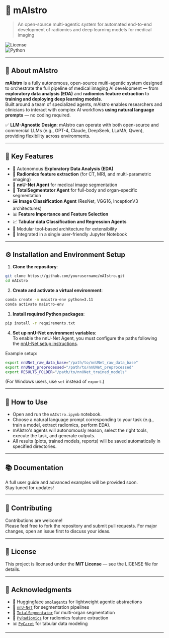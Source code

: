
# 🎼 mAIstro
> An open-source multi-agentic system for automated end-to-end development of radiomics and deep learning models for medical imaging

![License](https://img.shields.io/badge/license-MIT-blue.svg)  
![Python](https://img.shields.io/badge/python-3.10+-blue.svg)  

---

## 🚀 About mAIstro
**mAIstro** is a fully autonomous, open-source multi-agentic system designed to orchestrate the full pipeline of medical imaging AI development — from **exploratory data analysis (EDA)** and **radiomics feature extraction** to **training and deploying deep learning models**.  
Built around a team of specialized agents, mAIstro enables researchers and clinicians to interact with complex AI workflows **using natural language prompts** — no coding required.

✅ **LLM-Agnostic Design**: mAIstro can operate with both open-source and commercial LLMs (e.g., GPT-4, Claude, DeepSeek, LLaMA, Qwen), providing flexibility across environments.

---

## 🧩 Key Features
- 🔎 Autonomous **Exploratory Data Analysis (EDA)**
- 🧠 **Radiomics feature extraction** (for CT, MRI, and multi-parametric imaging)
- 🏥 **nnU-Net Agent** for medical image segmentation
- 🏥 **TotalSegmentator Agent** for full-body and organ-specific segmentation
- 🖼️ **Image Classification Agent** (ResNet, VGG16, InceptionV3 architectures)
- 📊 **Feature Importance and Feature Selection**
- 📈 **Tabular data Classification and Regression Agents**
- 🔗 Modular tool-based architecture for extensibility
- 📝 Integrated in a single user-friendly Jupyter Notebook

---

## ⚙️ Installation and Environment Setup

1. **Clone the repository**:
```bash
git clone https://github.com/yourusername/mAIstro.git
cd mAIstro
```

2. **Create and activate a virtual environment**:
```bash
conda create -n maistro-env python=3.11
conda activate maistro-env
```

3. **Install required Python packages**:
```bash
pip install -r requirements.txt
```

4. **Set up nnU-Net environment variables**:  
   To enable the nnU-Net Agent, you must configure the paths following the [nnU-Net setup instructions](https://github.com/MIC-DKFZ/nnUNet/blob/master/documentation/setting_up_paths.md).

Example setup:
```bash
export nnUNet_raw_data_base="/path/to/nnUNet_raw_data_base"
export nnUNet_preprocessed="/path/to/nnUNet_preprocessed"
export RESULTS_FOLDER="/path/to/nnUNet_trained_models"
```
(For Windows users, use `set` instead of `export`.)

---

## 🧠 How to Use

- Open and run the `mAIstro.ipynb` notebook.
- Choose a natural language prompt corresponding to your task (e.g., train a model, extract radiomics, perform EDA).
- mAIstro's agents will autonomously reason, select the right tools, execute the task, and generate outputs.
- All results (plots, trained models, reports) will be saved automatically in specified directories.

---

## 📚 Documentation
A full user guide and advanced examples will be provided soon.  
Stay tuned for updates!

---

## 🤝 Contributing

Contributions are welcome!  
Please feel free to fork the repository and submit pull requests. For major changes, open an issue first to discuss your ideas.

---

## 📄 License

This project is licensed under the **MIT License** — see the LICENSE file for details.

---

## 🧡 Acknowledgments

- 🤖 Huggingface [`smolagents`](https://github.com/huggingface/smolagents) for lightweight agentic abstractions
- 🏥 [`nnU-Net`](https://github.com/MIC-DKFZ/nnUNet) for segmentation pipelines
- 🏥 [`TotalSegmentator`](https://github.com/wasserth/TotalSegmentator) for multi-organ segmentation
- 🧬 [`PyRadiomics`](https://github.com/Radiomics/pyradiomics) for radiomics feature extraction
- 📊 [`PyCaret`](https://github.com/pycaret/pycaret) for tabular data modeling

---
